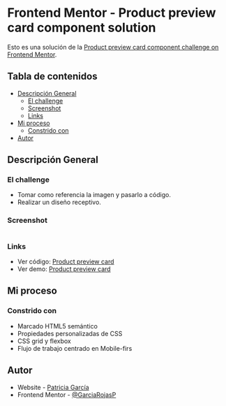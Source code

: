 # Frontend Mentor - Product preview card component solution

Esto es una solución de la [Product preview card component challenge on Frontend Mentor](https://www.frontendmentor.io/challenges/product-preview-card-component-GO7UmttRfa). 

## Tabla de contenidos

- [Descripción General](#descripción-general)
  - [El challenge](#el-challenge)
  - [Screenshot](#screenshot)
  - [Links](#links)
- [Mi proceso](#my-proceso)
  - [Constrido con](#constrido-con)
- [Autor](#autor)

## Descripción General

### El challenge

- Tomar como referencia la imagen y pasarlo a código.
- Realizar un diseño receptivo.

### Screenshot

![]()

### Links

- Ver código: [Product preview card](https://github.com/GarciaRojasP/product-preview-card)
- Ver demo: [Product preview card](https://product-preview-card-tawny-five.vercel.app/)

## Mi proceso

### Constrido con

- Marcado HTML5 semántico
- Propiedades personalizadas de CSS
- CSS grid y flexbox
- Flujo de trabajo centrado en Mobile-firs

## Autor

- Website - [Patricia García](https://patricia-garcia.vercel.app/)
- Frontend Mentor - [@GarciaRojasP](https://www.frontendmentor.io/profile/GarciaRojasP)


